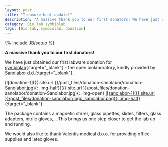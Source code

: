 ```yaml
---
layout: post
title: "Treasure hunt update!"
description: "A massive thank you to our first donators! We have just obtained our first labware donation for symbiolab - the open biolaboratory, kindly provided by Sanolabor d.d."
category: Bio lab symbiolab
tags: [Bio lab, symbiolab, donation]
---
```

{% include JB/setup %}

**A massive thank you to our first donators!**

We have just obtained our first labware donation for [symbiolab](http://irnas.eu/symbiolab){:target="_blank"} - the open biolaboratory, kindly provided by [Sanolabor d.d.](https://www.sanolabor.si/){:target="_blank"}.

[![donation-1]({{ site.url }}/post_files/donation-sanolabor/donation-Sanolabor.jpg){: .img-half}]({{ site.url }}/post_files/donation-sanolabor/donation-Sanolabor.jpg){: .img-open}
[![sanolabor-1]({{ site.url }}/post_files/donation-sanolabor/logo_sanolabor.png){: .img-half}](https://www.sanolabor.si/){:target="_blank"}

The package contains a magnetic stirrer, glass pipettes, slides, filters, glass adapters, nitrile gloves,... This brings us one step closer to get the lab up and running.

We would also like to thank Valentis medical d.o.o. for providing office supplies and latex gloves.